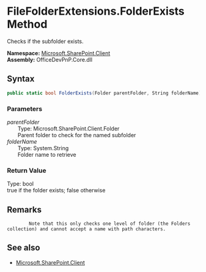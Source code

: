 # FileFolderExtensions.FolderExists Method  
Checks if the subfolder exists.  

**Namespace:** [Microsoft.SharePoint.Client](Microsoft.SharePoint.Client.md)  
**Assembly:** OfficeDevPnP.Core.dll  
## Syntax
```C#
public static bool FolderExists(Folder parentFolder, String folderName)
```
### Parameters
*parentFolder*  
&emsp;&emsp;Type: Microsoft.SharePoint.Client.Folder  
&emsp;&emsp;Parent folder to check for the named subfolder  
*folderName*  
&emsp;&emsp;Type: System.String  
&emsp;&emsp;Folder name to retrieve  
### Return Value
Type: bool  
true if the folder exists; false otherwise

## Remarks 

            Note that this only checks one level of folder (the Folders collection) and cannot accept a name with path characters.
            
## See also
- [Microsoft.SharePoint.Client](Microsoft.SharePoint.Client.md)
